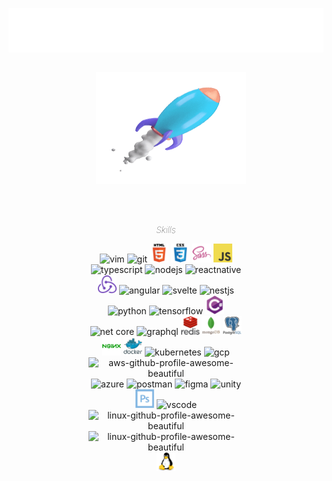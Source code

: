 
<a href="https://www.linkedin.com/in/sanel-had%C5%BEini/"><img src="./animated.svg"></a>

<div style="width: 100%; display: flex; justify-content: center; align-items: center; margin: 8px;">
 <p align="center">
    <img src="./rocket.gif" alt="" height="180" width="240" />
 </p>
</div>
<br />


<p align="center" style="font-weight: 100; padding: 8px 0 0;"><i>Skills</i></p>
<p align="center" style="padding: 0 128px;">
 <img src="https://upload.wikimedia.org/wikipedia/commons/thumb/9/9f/Vimlogo.svg/1022px-Vimlogo.svg.png" alt="vim" width="30" height="30"/>
 <img src="https://www.vectorlogo.zone/logos/git-scm/git-scm-icon.svg" alt="git" width="30" height="30"/>
 <img src="https://raw.githubusercontent.com/devicons/devicon/master/icons/html5/html5-original-wordmark.svg" alt="html5" width="30" height="30"/>
 <img src="https://raw.githubusercontent.com/devicons/devicon/master/icons/css3/css3-original-wordmark.svg" alt="css3" width="30" height="30"/>
 <img src="https://raw.githubusercontent.com/devicons/devicon/master/icons/sass/sass-original.svg" alt="sass" width="30" height="30"/>
 <img src="https://raw.githubusercontent.com/voodootikigod/logo.js/master/js.png" alt="javascript" width="30" height="30"/>
 <img src="https://www.vectorlogo.zone/logos/typescriptlang/typescriptlang-icon.svg" alt="typescript" width="30" height="30"/> 
 <img src="https://www.vectorlogo.zone/logos/nodejs/nodejs-icon.svg" alt="nodejs" width="30" height="30"/> 
 <img src="https://reactnative.dev/img/header_logo.svg" alt="reactnative" width="30" height="30"/>
 <img src="https://raw.githubusercontent.com/devicons/devicon/master/icons/redux/redux-original.svg" alt="redux" width="30" height="30"/>
 <img src="https://angular.io/assets/images/logos/angular/angular.svg" alt="angular" width="30" height="30"/>
 <img src="https://upload.wikimedia.org/wikipedia/commons/1/1b/Svelte_Logo.svg" alt="svelte" width="30" height="30"/>
 <img src="https://docs.nestjs.com/assets/logo-small.svg" alt="nestjs" width="30" height="30"/>
 <img src="https://www.vectorlogo.zone/logos/python/python-icon.svg" alt="python" width="30" height="30"/>
 <img src="https://www.vectorlogo.zone/logos/tensorflow/tensorflow-icon.svg" alt="tensorflow" width="30" height="30"/>
 <img src="https://raw.githubusercontent.com/devicons/devicon/master/icons/csharp/csharp-original.svg" alt="csharp" width="30" height="30"/>
 <img src="https://upload.wikimedia.org/wikipedia/commons/thumb/e/ee/.NET_Core_Logo.svg/1024px-.NET_Core_Logo.svg.png" alt="net core" width="30" height="30"/>
 <img src="https://www.vectorlogo.zone/logos/graphql/graphql-icon.svg" alt="graphql" width="30" height="30"/>
 <img src="https://raw.githubusercontent.com/devicons/devicon/master/icons/redis/redis-original-wordmark.svg" alt="redis" width="30" height="30"/>
 <img src="https://raw.githubusercontent.com/devicons/devicon/master/icons/mongodb/mongodb-original-wordmark.svg" alt="mongodb" width="30" height="30"/>
 <img src="https://raw.githubusercontent.com/devicons/devicon/master/icons/postgresql/postgresql-original-wordmark.svg" alt="postgresql" width="30" height="30"/>
 <img src="https://raw.githubusercontent.com/devicons/devicon/master/icons/nginx/nginx-original.svg" alt="nginx" width="30" height="30"/>
 <img src="https://raw.githubusercontent.com/devicons/devicon/master/icons/docker/docker-original-wordmark.svg" alt="docker" width="30" height="30"/>
 <img src="https://upload.wikimedia.org/wikipedia/labs/thumb/b/ba/Kubernetes-icon-color.svg/2110px-Kubernetes-icon-color.svg.png" alt="kubernetes" width="30" height="30"/>
 <img src="https://www.vectorlogo.zone/logos/google_cloud/google_cloud-icon.svg" alt="gcp" width="30" height="30"/>
 <img src="https://www.vectorlogo.zone/logos/amazon_aws/amazon_aws-icon.svg" alt="aws-github-profile-awesome-beautiful" width="30" height="30"/>
 <img src="https://www.vectorlogo.zone/logos/microsoft_azure/microsoft_azure-icon.svg" alt="azure" width="30" height="30"/>
 <img src="https://www.vectorlogo.zone/logos/getpostman/getpostman-icon.svg" alt="postman" width="30" height="30"/>
 <img src="https://www.vectorlogo.zone/logos/figma/figma-icon.svg" alt="figma" width="30" height="30"/>
 <img src="https://www.vectorlogo.zone/logos/unity3d/unity3d-icon.svg" alt="unity" width="30" height="30"/>
 <img src="https://raw.githubusercontent.com/devicons/devicon/master/icons/photoshop/photoshop-line.svg" alt="photoshop" width="30" height="30"/>
 <img src="https://upload.wikimedia.org/wikipedia/commons/thumb/9/9a/Visual_Studio_Code_1.35_icon.svg/2048px-Visual_Studio_Code_1.35_icon.svg.png" alt="vscode" width="30" height="30"/>
 <img src="https://iconape.com/wp-content/png_logo_vector/solidity.png" alt="linux-github-profile-awesome-beautiful" width="30" height="30"/> 
 <img src="https://www.svgrepo.com/show/353715/ethereum.svg" alt="linux-github-profile-awesome-beautiful" width="30" height="30"/>
 <img src="https://raw.githubusercontent.com/devicons/devicon/master/icons/linux/linux-original.svg" alt="linux" width="30" height="30"/>
</p>
<br/>


<!--
**theteladras/theteladras** is a ✨ _special_ ✨ repository because its `README.md` (this file) appears on your GitHub profile.

Here are some ideas to get you started:

- 🔭 I’m currently working on ...
- 🌱 I’m currently learning ...
- 👯 I’m looking to collaborate on ...
- 🤔 I’m looking for help with ...
- 💬 Ask me about ...
- 📫 How to reach me: ...
- 😄 Pronouns: ...
- ⚡ Fun fact: ...
-->
